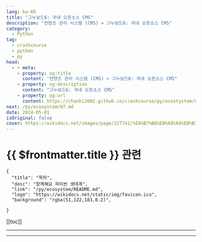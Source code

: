 ```yaml
---
lang: ko-KR
title: "그누보드6: 국내 오픈소스 CMS"
description: "컨텐츠 관리 시스템 (CMS) > 그누보드6: 국내 오픈소스 CMS"
category:
  - Python
tag: 
  - crashcourse
  - python
  - py
head:
  - - meta:
    - property: og:title
      content: "컨텐츠 관리 시스템 (CMS) > 그누보드6: 국내 오픈소스 CMS"
    - property: og:description
      content: "그누보드6: 국내 오픈소스 CMS"
    - property: og:url
      content: https://chanhi2002.github.io/crashcourse/py/ecostystem/06/cms/g6.html
next: /py/ecosystem/07.md
date: 2024-05-01
isOriginal: false
cover: https://wikidocs.net/images/page/227741/%EA%B7%B8%EB%88%84%EB%B3%B4%EB%93%9C6_%EB%A1%9C%EA%B3%A0.png
---
```


# {{ $frontmatter.title }} 관련

```component VPCard
{
  "title": "목차",
  "desc": "함께해요 파이썬 생태계",
  "link": "/py/ecosystem/README.md",
  "logo": "https://wikidocs.net/static/img/favicon.ico",
  "background": "rgba(51,122,183,0.2)",
  
}
```

[[toc]]

---

<SiteInfo
  name="그누보드6: 국내 오픈소스 CMS | WikiDocs"
  desc="함께해요 파이썬 생태계"
  url="https://wikidocs.net/227741"
  logo="https://wikidocs.net/static/img/favicon.ico"
  preview="https://wikidocs.net/images/page/227741/%EA%B7%B8%EB%88%84%EB%B3%B4%EB%93%9C6_%EB%A1%9C%EA%B3%A0.png"/>

<!-- TODO: 작성 -->

---

<TagLinks />
